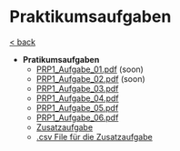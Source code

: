# Praktikumsaufgaben

[< back](../B-REE-PR1.md)

- __Pratikumsaufgaben__
  - [PRP1\_Aufgabe\_01.pdf](./PRP1_Aufgabe_01.pdf) (soon)
  - [PRP1\_Aufgabe\_02.pdf](./PRP1_Aufgabe_02.pdf) (soon)
  - [PRP1\_Aufgabe\_03.pdf](./PRP1_Aufgabe_03.pdf)
  - [PRP1\_Aufgabe\_04.pdf](./PRP1_Aufgabe_04.pdf)
  - [PRP1\_Aufgabe\_05.pdf](./PRP1_Aufgabe_05.pdf)
  - [PRP1\_Aufgabe\_06.pdf](./PRP1_Aufgabe_06.pdf)
  - [Zusatzaufgabe](./Praktikumsaufgaben/PRP1_Zusatzaufgabe.pdf)
  - [.csv File für die Zusatzaufgabe](./module.csv)